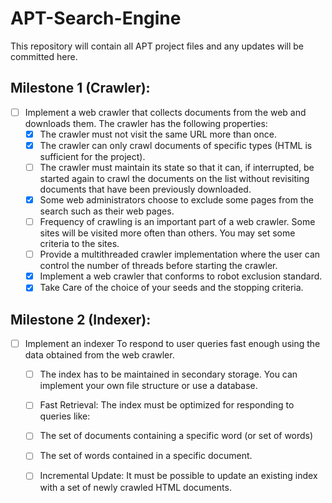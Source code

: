 # APT-Search-Engine

This repository will contain all APT project files and any updates will be committed here.

## Milestone 1 (Crawler):
- [ ] Implement a web crawler that collects documents from the web and downloads them.
  The crawler has the following properties:
    - [x] The crawler must not visit the same URL more than once.
    - [x] The crawler can only crawl documents of specific types (HTML is sufficient for the project).
    - [ ] The crawler must maintain its state so that it can, if interrupted, be started again to crawl the documents
          on the list without revisiting documents that have been previously downloaded.
    - [x] Some web administrators choose to exclude some pages from the search such as their web pages.
    - [ ] Frequency of crawling is an important part of a web crawler. Some sites will be visited more often than
          others. You may set some criteria to the sites.
    - [ ] Provide a multithreaded crawler implementation where the user can control the number of threads
          before starting the crawler.
    - [x] Implement a web crawler that conforms to robot exclusion standard.
    - [x] Take Care of the choice of your seeds and the stopping criteria.
    
## Milestone 2 (Indexer):
- [ ] Implement an indexer To respond to user queries fast enough using the data obtained from the web crawler.
  - [ ] The index has to be maintained in secondary storage. You can implement your own file
structure or use a database.
  - [ ] Fast Retrieval: The index must be optimized for responding to queries like:
  - [ ] The set of documents containing a specific word (or set of words)
  - [ ] The set of words contained in a specific document.
  - [ ] Incremental Update: It must be possible to update an existing index with a set of newly crawled HTML
documents.
  
